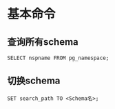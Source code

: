 # 基本命令
## 查询所有schema

    SELECT nspname FROM pg_namespace;

## 切换schema

    SET search_path TO <Schema名>;